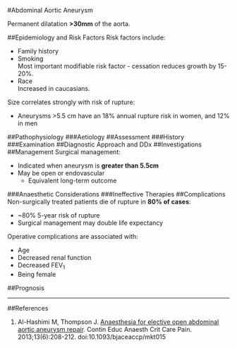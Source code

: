 #Abdominal Aortic Aneurysm

Permanent dilatation **>30mm** of the aorta.

##Epidemiology and Risk Factors
Risk factors include:
* Family history
* Smoking  
Most important modifiable risk factor - cessation reduces growth by 15-20%.
* Race  
Increased in caucasians.

Size correlates strongly with risk of rupture:
* Aneurysms >5.5 cm have an 18% annual rupture risk in women, and 12% in men


##Pathophysiology
###Aetiology
##Assessment
###History
###Examination
##Diagnostic Approach and DDx
##Investigations
##Management
Surgical management:
* Indicated when aneurysm is **greater than 5.5cm**
* May be open or endovascular
	* Equivalent long-term outcome

###Anaesthetic Considerations
###Ineffective Therapies
##Complications
Non-surgically treated patients die of rupture in **80% of cases**:
* ~80% 5-year risk of rupture
* Surgical management may double life expectancy


Operative complications are associated with:
* Age
* Decreased renal function
* Decreased FEV<sub>1</sub>
* Being female


##Prognosis

---
##References
1. Al-Hashimi M, Thompson J. [Anaesthesia for elective open abdominal aortic aneurysm repair](https://academic.oup.com/bjaed/article/13/6/208/246828). Contin Educ Anaesth Crit Care Pain. 2013;13(6):208-212. doi:10.1093/bjaceaccp/mkt015